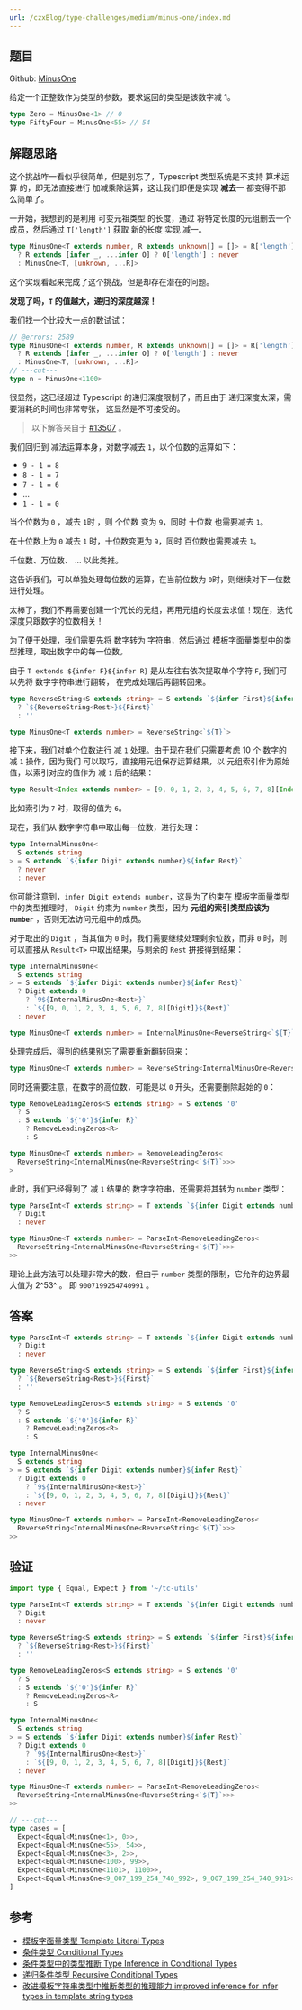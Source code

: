 ```yaml
---
url: /czxBlog/type-challenges/medium/minus-one/index.md
---
```

## 题目

Github: [MinusOne](https://github.com/type-challenges/type-challenges/blob/main/questions/02257-medium-minusone/)

给定一个正整数作为类型的参数，要求返回的类型是该数字减 1。

```ts
type Zero = MinusOne<1> // 0
type FiftyFour = MinusOne<55> // 54
```

## 解题思路

这个挑战咋一看似乎很简单，但是别忘了，Typescript 类型系统是不支持 算术运算 的，即无法直接进行
加减乘除运算，这让我们即便是实现 **减去一** 都变得不那么简单了。

一开始，我想到的是利用 可变元祖类型 的长度，通过 将特定长度的元组删去一个成员，然后通过 `T['length']` 获取
新的长度 实现 减一。

```ts
type MinusOne<T extends number, R extends unknown[] = []> = R['length'] extends T
  ? R extends [infer _, ...infer O] ? O['length'] : never
  : MinusOne<T, [unknown, ...R]>
```

这个实现看起来完成了这个挑战，但是却存在潜在的问题。

**发现了吗，`T` 的值越大，递归的深度越深！**

我们找一个比较大一点的数试试：

```ts twoslash
// @errors: 2589
type MinusOne<T extends number, R extends unknown[] = []> = R['length'] extends T
  ? R extends [infer _, ...infer O] ? O['length'] : never
  : MinusOne<T, [unknown, ...R]>
// ---cut---
type n = MinusOne<1100>
```

很显然，这已经超过 Typescript 的递归深度限制了，而且由于 递归深度太深，需要消耗的时间也非常夸张，
这显然是不可接受的。

> 以下解答来自于 [#13507](https://github.com/type-challenges/type-challenges/issues/13507) 。

我们回归到 减法运算本身，对数字减去 `1`，以个位数的运算如下：

* `9 - 1 = 8`
* `8 - 1 = 7`
* `7 - 1 = 6`
* ...
* `1 - 1 = 0`

当个位数为 `0` ，减去 `1`时 ，则 个位数 变为 `9`，同时 十位数 也需要减去 `1`。

在十位数上为 `0` 减去 `1` 时，十位数变更为 `9`，同时 百位数也需要减去 `1`。

千位数、万位数、 ... 以此类推。

这告诉我们，可以单独处理每位数的运算，在当前位数为 `0`时，则继续对下一位数进行处理。

太棒了，我们不再需要创建一个冗长的元组，再用元组的长度去求值！现在，迭代深度只跟数字的位数相关！

为了便于处理，我们需要先将 数字转为 字符串，然后通过 模板字面量类型中的类型推理，取出数字中的每一位数。

由于 `T extends ${infer F}${infer R}` 是从左往右依次提取单个字符 `F`, 我们可以先将 数字字符串进行翻转，
在完成处理后再翻转回来。

```ts
type ReverseString<S extends string> = S extends `${infer First}${infer Rest}`
  ? `${ReverseString<Rest>}${First}`
  : ''

type MinusOne<T extends number> = ReverseString<`${T}`>
```

接下来，我们对单个位数进行 减 `1` 处理。由于现在我们只需要考虑 10 个 数字的 减 `1` 操作，因为我们
可以取巧，直接用元组保存运算结果，以 元组索引作为原始值，以索引对应的值作为 减 `1` 后的结果：

```ts
type Result<Index extends number> = [9, 0, 1, 2, 3, 4, 5, 6, 7, 8][Index]
```

比如索引为 `7` 时，取得的值为 `6`。

现在，我们从 数字字符串中取出每一位数，进行处理：

```ts
type InternalMinusOne<
  S extends string
> = S extends `${infer Digit extends number}${infer Rest}`
  ? never
  : never
```

你可能注意到，`infer Digit extends number`，这是为了约束在 模板字面量类型中的类型推理时， `Digit` 约束为
`number` 类型，因为 **元组的索引类型应该为 `number`** ，否则无法访问元组中的成员。

对于取出的 `Digit` ，当其值为 `0` 时，我们需要继续处理剩余位数，而非 `0` 时，则可以直接从 `Result<T>`
中取出结果，与剩余的 `Rest` 拼接得到结果：

```ts
type InternalMinusOne<
  S extends string
> = S extends `${infer Digit extends number}${infer Rest}`
  ? Digit extends 0
    ? `9${InternalMinusOne<Rest>}`
    : `${[9, 0, 1, 2, 3, 4, 5, 6, 7, 8][Digit]}${Rest}`
  : never

type MinusOne<T extends number> = InternalMinusOne<ReverseString<`${T}`>>
```

处理完成后，得到的结果别忘了需要重新翻转回来：

```ts
type MinusOne<T extends number> = ReverseString<InternalMinusOne<ReverseString<`${T}`>>>
```

同时还需要注意，在数字的高位数，可能是以 `0` 开头，还需要删除起始的 `0`：

```ts
type RemoveLeadingZeros<S extends string> = S extends '0'
  ? S
  : S extends `${'0'}${infer R}`
    ? RemoveLeadingZeros<R>
    : S

type MinusOne<T extends number> = RemoveLeadingZeros<
  ReverseString<InternalMinusOne<ReverseString<`${T}`>>>
>
```

此时，我们已经得到了 减 `1` 结果的 数字字符串，还需要将其转为 `number` 类型：

```ts
type ParseInt<T extends string> = T extends `${infer Digit extends number}`
  ? Digit
  : never

type MinusOne<T extends number> = ParseInt<RemoveLeadingZeros<
  ReverseString<InternalMinusOne<ReverseString<`${T}`>>>
>>
```

理论上此方法可以处理非常大的数，但由于 `number` 类型的限制，它允许的边界最大值为 2^53^ 。
即 `9007199254740991` 。

## 答案

```ts
type ParseInt<T extends string> = T extends `${infer Digit extends number}`
  ? Digit
  : never

type ReverseString<S extends string> = S extends `${infer First}${infer Rest}`
  ? `${ReverseString<Rest>}${First}`
  : ''

type RemoveLeadingZeros<S extends string> = S extends '0'
  ? S
  : S extends `${'0'}${infer R}`
    ? RemoveLeadingZeros<R>
    : S

type InternalMinusOne<
  S extends string
> = S extends `${infer Digit extends number}${infer Rest}`
  ? Digit extends 0
    ? `9${InternalMinusOne<Rest>}`
    : `${[9, 0, 1, 2, 3, 4, 5, 6, 7, 8][Digit]}${Rest}`
  : never

type MinusOne<T extends number> = ParseInt<RemoveLeadingZeros<
  ReverseString<InternalMinusOne<ReverseString<`${T}`>>>
>>
```

## 验证

```ts twoslash
import type { Equal, Expect } from '~/tc-utils'

type ParseInt<T extends string> = T extends `${infer Digit extends number}`
  ? Digit
  : never

type ReverseString<S extends string> = S extends `${infer First}${infer Rest}`
  ? `${ReverseString<Rest>}${First}`
  : ''

type RemoveLeadingZeros<S extends string> = S extends '0'
  ? S
  : S extends `${'0'}${infer R}`
    ? RemoveLeadingZeros<R>
    : S

type InternalMinusOne<
  S extends string
> = S extends `${infer Digit extends number}${infer Rest}`
  ? Digit extends 0
    ? `9${InternalMinusOne<Rest>}`
    : `${[9, 0, 1, 2, 3, 4, 5, 6, 7, 8][Digit]}${Rest}`
  : never

type MinusOne<T extends number> = ParseInt<RemoveLeadingZeros<
  ReverseString<InternalMinusOne<ReverseString<`${T}`>>>
>>

// ---cut---
type cases = [
  Expect<Equal<MinusOne<1>, 0>>,
  Expect<Equal<MinusOne<55>, 54>>,
  Expect<Equal<MinusOne<3>, 2>>,
  Expect<Equal<MinusOne<100>, 99>>,
  Expect<Equal<MinusOne<1101>, 1100>>,
  Expect<Equal<MinusOne<9_007_199_254_740_992>, 9_007_199_254_740_991>>,
]
```

## 参考

* [模板字面量类型 Template Literal Types](https://www.typescriptlang.org/docs/handbook/2/template-literal-types.html)
* [条件类型 Conditional Types](https://www.typescriptlang.org/docs/handbook/2/conditional-types.html)
* [条件类型中的类型推断 Type Inference in Conditional Types](https://www.typescriptlang.org/docs/handbook/2/conditional-types.html#inferring-within-conditional-types)
* [递归条件类型 Recursive Conditional Types](https://www.typescriptlang.org/docs/handbook/release-notes/typescript-4-1.html#recursive-conditional-types)
* [改进模板字符串类型中推断类型的推理能力 improved inference for infer types in template string types](https://devblogs.microsoft.com/typescript/announcing-typescript-4-8-beta/#improved-inference-for-infer-types-in-template-string-types)
